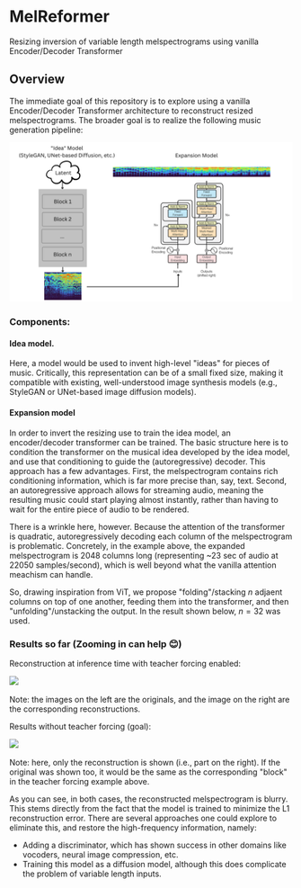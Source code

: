 # MelReformer

Resizing inversion of variable length melspectrograms using vanilla Encoder/Decoder Transformer

## Overview

The immediate goal of this repository is to explore using a vanilla Encoder/Decoder Transformer architecture
to reconstruct resized melspectrograms. The broader goal is to realize the following music generation
pipeline:

![](/assets/Music%20Pipeline.png)

### Components:
  
#### Idea model. 

Here, a model would be used to invent high-level "ideas" for pieces of music.
Critically, this representation can be of a small fixed size, making it compatible
with existing, well-understood image synthesis models (e.g., StyleGAN or UNet-based image diffusion models).

#### Expansion model

In order to invert the resizing use to train the idea model, an encoder/decoder transformer
can be trained. The basic structure here is to condition the transformer on the musical
idea developed by the idea model, and use that conditioning to guide the (autoregressive) decoder.
This approach has a few advantages. First, the melspectrogram contains rich conditioning information, 
which is far more precise than, say, text. Second, an autoregressive approach allows for streaming
audio, meaning the resulting music could start playing almost instantly, rather than having 
to wait for the entire piece of audio to be rendered.

There is a wrinkle here, however. Because the attention of the transformer is quadratic,
autoregressively decoding each column of the melspectrogram is problematic. Concretely, in the example above,
the expanded melspectrogram is 2048 columns long (representing ~23 sec of audio at 22050 samples/second),
which is well beyond what the vanilla attention meachism can handle.

So, drawing inspiration from ViT, we propose "folding"/stacking $n$ adjaent columns on top of one another,
feeding them into the transformer, and then "unfolding"/unstacking the output. In the result shown below,
$n=32$ was used. 

### Results so far (Zooming in can help 😊)

Reconstruction at inference time with teacher forcing enabled:

![](/assets/epoch_recon_63.png)

Note: the images on the left are the originals, and the image on the right are the corresponding
reconstructions.

Results without teacher forcing (goal):

![](/assets/epoch_condn_63.png)

Note: here, only the reconstruction is shown (i.e., part on the right). If the original was
shown too, it would be the same as the corresponding "block" in the teacher forcing example above.

As you can see, in both cases, the reconstructed melspectrogram is blurry.
This stems directly from the fact that the model is trained to minimize the L1
reconstruction error. There are several approaches one could explore to eliminate this,
and restore the high-frequency information, namely:

  * Adding a discriminator, which has shown success in other domains like vocoders, neural image compression, etc.
  * Training this model as a diffusion model, although this does complicate the problem of variable length inputs.

